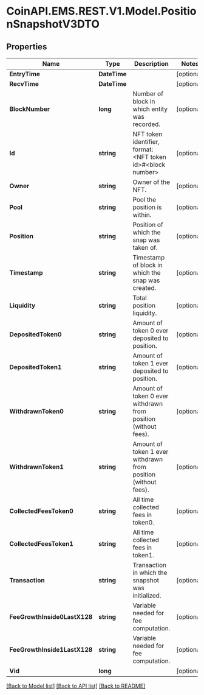 
# CoinAPI.EMS.REST.V1.Model.PositionSnapshotV3DTO

## Properties

Name | Type | Description | Notes
------------ | ------------- | ------------- | -------------
**EntryTime** | **DateTime** |  | [optional] 
**RecvTime** | **DateTime** |  | [optional] 
**BlockNumber** | **long** | Number of block in which entity was recorded. | [optional] 
**Id** | **string** | NFT token identifier, format: &lt;NFT token id&gt;#&lt;block number&gt; | [optional] 
**Owner** | **string** | Owner of the NFT. | [optional] 
**Pool** | **string** | Pool the position is within. | [optional] 
**Position** | **string** | Position of which the snap was taken of. | [optional] 
**Timestamp** | **string** | Timestamp of block in which the snap was created. | [optional] 
**Liquidity** | **string** | Total position liquidity. | [optional] 
**DepositedToken0** | **string** | Amount of token 0 ever deposited to position. | [optional] 
**DepositedToken1** | **string** | Amount of token 1 ever deposited to position. | [optional] 
**WithdrawnToken0** | **string** | Amount of token 0 ever withdrawn from position (without fees). | [optional] 
**WithdrawnToken1** | **string** | Amount of token 1 ever withdrawn from position (without fees). | [optional] 
**CollectedFeesToken0** | **string** | All time collected fees in token0. | [optional] 
**CollectedFeesToken1** | **string** | All time collected fees in token1. | [optional] 
**Transaction** | **string** | Transaction in which the snapshot was initialized. | [optional] 
**FeeGrowthInside0LastX128** | **string** | Variable needed for fee computation. | [optional] 
**FeeGrowthInside1LastX128** | **string** | Variable needed for fee computation. | [optional] 
**Vid** | **long** |  | [optional] 

[[Back to Model list]](../README.md#documentation-for-models)
[[Back to API list]](../README.md#documentation-for-api-endpoints)
[[Back to README]](../README.md)

